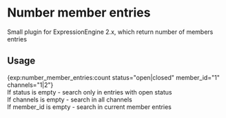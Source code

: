Number member entries
=================

Small plugin for ExpressionEngine 2.x, which return number of members entries


Usage
------------

{exp:number_member_entries:count status="open|closed" member_id="1" channels="1|2"}<br>
If status is empty - search only in entries with open status<br>
If channels is empty - search in all channels<br>
If member_id is empty - search in current member entries